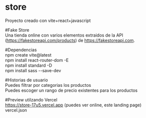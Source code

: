 # store
Proyecto creado con vite+react+javascript

#Fake Store<br/>
Una tienda online con varios elementos extraidos de la API (https://fakestoreapi.com/products) de https://fakestoreapi.com.

#Dependencias<br/>
npm create vite@latest<br/>
npm install react-router-dom -E<br/>
npm install standard -D  <br/>
npm install sass --save-dev  <br/>

#Historias de usuario<br/>
Puedes filtrar por categorias los productos<br/>
Puedes escoger un rango de precio existentes para los productos

#Preview utilzando Vercel<br/>
https://store-17u5.vercel.app (puedes ver online, este landing page)<br/>
vercel.json

